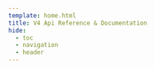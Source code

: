 ```yaml
---
template: home.html
title: V4 Api Reference & Documentation
hide:
  - toc
  - navigation
  - header
---
```

<h1 style="position: absolute"></h1>


<div id="app"></div>
<script src="https://cdn.jsdelivr.net/npm/@scalar/api-reference"></script>
<!-- Initialize the Scalar API Reference -->
<script>
    var configuration = {
        theme: 'alternate',
        // Do not use the default fonts from the Scalar CDN
        withDefaultFonts: 'false',
      }

  Scalar.createApiReference('#app', {
    // The URL of the OpenAPI/Swagger document
    url: '/assets/v4.yaml',
    // Avoid CORS issues
    proxyUrl: 'https://proxy.scalar.com',
  })
</script>

<style>
:root {
    --scalar-font: 'Phantom Sans'
  }
  .dark-mode {
    --scalar-color-1: rgba(255, 255, 255, 0.81);
    --scalar-color-2: rgba(255, 255, 255, 0.443);
    --scalar-color-3: rgba(255, 255, 255, 0.282);
    --scalar-color-accent: #8ab4f8;
    --scalar-background-1: #17171D;
    --scalar-background-2:rgb(42, 39, 45);
    --scalar-background-3:rgb(52, 50, 58);
    --scalar-background-accent: #8ab4f81f;
  }
  .light-mode {
    --scalar-color-1: rgba(255, 255, 255, 0.81);
    --scalar-color-2: rgba(255, 255, 255, 0.443);
    --scalar-color-3: rgba(255, 255, 255, 0.282);
    --scalar-color-accent: #8ab4f8;
    --scalar-background-1: #17171D;
    --scalar-background-2:rgb(42, 39, 45);
    --scalar-background-3:rgb(52, 50, 58);
    --scalar-background-accent: #8ab4f81f;
  }
  .darklight-reference[data-v-c3203d44] {
    display: none;
  }
</style>